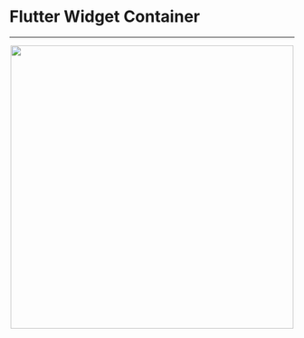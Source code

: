 # Flutter Widget Container
---
<p align="center">
      <img width="500" src="https://user-images.githubusercontent.com/51033703/228892248-6f6a0ca4-2766-4027-ac05-612f26d8794d.png">
 </p>
